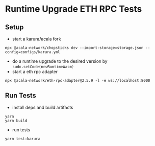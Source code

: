 # Runtime Upgrade ETH RPC Tests
## Setup
- start a karura/acala fork
```
npx @acala-network/chopsticks dev --import-storage=storage.json --config=configs/karura.yml
```

- do a runtime upgrade to the desired version by `sudo.setCode(newRuntimeWasm)`
- start a eth rpc adapter
```
npx @acala-network/eth-rpc-adapter@2.5.9 -l -e ws://localhost:8000
```

## Run Tests
- install deps and build artifacts
```
yarn
yarn build
```

- run tests
```
yarn test:karura
```
